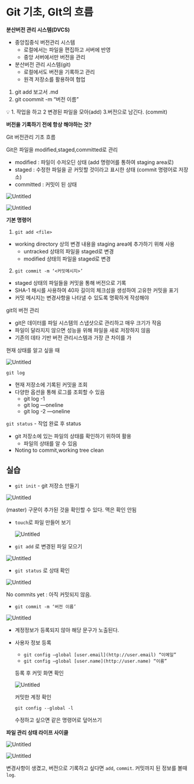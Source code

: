 # Git 기초, GIt의 흐름

**분산버전 관리 시스템(DVCS)**

- 중앙집중식 버전관리 시스템
    - 로컬에서는 파일을 편집하고 서버에 반영
    - 중앙 서버에서만 버전을 관리
- 분산버전 관리 시스템(git)
    - 로컬에서도 버전을 기록하고 관리
    - 원격 저장소를 활용하여 협업

1. git add 보고서 .md
2. git coommit -m “버전 이름”

<aside>
💡 1. 작업을 하고
2 변경된 파일을 모아(add)
3.버전으로 남긴다. (commit)

</aside>

**버전을 기록하기 전에 항상 해야하는 것?**

Git 버전관리 기초 흐름

Git은 파일을 modified,staged,committed로 관리

- modified : 파일이 수저오딘 상태 (add 명령어를 통하여 staging area로)
- staged : 수정한 파일을 곧 커밋할 것이라고 표시한 상태 (commit 명령어로 저장소)
- committed : 커밋이 된 상태

![Untitled](https://github.com/mangji12/mangji12/blob/master/GIt%26github/Git%EA%B8%B0%EC%B4%88%2C%20Git%EC%9D%98%20%ED%9D%90%EB%A6%84/Git%20%EA%B8%B0%EC%B4%88%2C%20GIt%EC%9D%98%20%ED%9D%90%EB%A6%84/Untitled.png)

![Untitled](https://github.com/mangji12/mangji12/blob/master/GIt%26github/Git%EA%B8%B0%EC%B4%88%2C%20Git%EC%9D%98%20%ED%9D%90%EB%A6%84/Git%20%EA%B8%B0%EC%B4%88%2C%20GIt%EC%9D%98%20%ED%9D%90%EB%A6%84/Untitled%201.png)

**기본 명령어**

1. `git add <file>`
- working directory 상의 변경 내용을 staging area에 추가하기 위해 사용
    - untracked 상태의 파일을 staged로 변경
    - modified 상태의 파일을 staged로 변경
    
2. `git commit -m ‘<커밋메시지>’` 
- staged 상태의 파일들을 커밋을 통해 버전으로 기록 
- SHA-1 해시를 사용하여 40자 길이의 체크섬을 생성하여 고유한 커밋을 표기
- 커밋 메시지는 변경사항을 나타낼 수 있도록 명확하게 작성해야

git의 버전 관리

- git은 데이터를 파일 시스템의 스냅샷으로 관리하고 매우 크기가 작음
- 파일이 달라지지 않으면 성능을 위해 파일을 새로 저장하지 않음
- 기존의 데타 기반 버전 관리시스템과 가장 큰 차이를 가

현재 상태를 알고 싶을 때

![Untitled](https://github.com/mangji12/mangji12/blob/master/GIt%26github/Git%EA%B8%B0%EC%B4%88%2C%20Git%EC%9D%98%20%ED%9D%90%EB%A6%84/Git%20%EA%B8%B0%EC%B4%88%2C%20GIt%EC%9D%98%20%ED%9D%90%EB%A6%84/Untitled%202.png)

`git log`

- 현재 저장소에 기록된 커밋을 조회
- 다양한 옵션을 통해 로그를 조회할 수 있음
    - git log -1
    - git log —oneline
    - git log -2 —oneline

`git status` - 작업 완료 후 status

- git 저장소에 있는 파일의 상태를 확인하기 위하여 활용
    - 파일의 상태를 알 수 있음
- Noting to commit,working tree clean

## 실습

- `git init` - git 저장소 만들기

![Untitled](https://github.com/mangji12/mangji12/blob/master/GIt%26github/Git%EA%B8%B0%EC%B4%88%2C%20Git%EC%9D%98%20%ED%9D%90%EB%A6%84/Git%20%EA%B8%B0%EC%B4%88%2C%20GIt%EC%9D%98%20%ED%9D%90%EB%A6%84/Untitled%203.png)

(master) 구문이 추가된 것을 확인할 수 있다. 맥은 확인 안됨

- `touch`로 파일 만들어 보기
    
    ![Untitled](https://github.com/mangji12/mangji12/blob/master/GIt%26github/Git%EA%B8%B0%EC%B4%88%2C%20Git%EC%9D%98%20%ED%9D%90%EB%A6%84/Git%20%EA%B8%B0%EC%B4%88%2C%20GIt%EC%9D%98%20%ED%9D%90%EB%A6%84/Untitled%204.png)
    

- `git add` 로 변경된 파일 모으기

![Untitled](https://github.com/mangji12/mangji12/blob/master/GIt%26github/Git%EA%B8%B0%EC%B4%88%2C%20Git%EC%9D%98%20%ED%9D%90%EB%A6%84/Git%20%EA%B8%B0%EC%B4%88%2C%20GIt%EC%9D%98%20%ED%9D%90%EB%A6%84/Untitled%205.png)

- `git status` 로 상태 확인

![Untitled](https://github.com/mangji12/mangji12/blob/master/GIt%26github/Git%EA%B8%B0%EC%B4%88%2C%20Git%EC%9D%98%20%ED%9D%90%EB%A6%84/Git%20%EA%B8%B0%EC%B4%88%2C%20GIt%EC%9D%98%20%ED%9D%90%EB%A6%84/Untitled%206.png)

No commits yet : 아직 커밋되지 않음.

- `git commit -m ‘버전 이름’`

![Untitled](https://github.com/mangji12/mangji12/blob/master/GIt%26github/Git%EA%B8%B0%EC%B4%88%2C%20Git%EC%9D%98%20%ED%9D%90%EB%A6%84/Git%20%EA%B8%B0%EC%B4%88%2C%20GIt%EC%9D%98%20%ED%9D%90%EB%A6%84/Untitled%207.png)

- 계정정보가 등록되지 않아 해당 문구가 노출된다.

- 사용자 정보 등록
    - `git config —global [user.email](http://user.email) “이메일”`
    - `git config —global [user.name](http://user.name) “이름”`
    
    등록 후 커밋 화면 확인
    
    ![Untitled](https://github.com/mangji12/mangji12/blob/master/GIt%26github/Git%EA%B8%B0%EC%B4%88%2C%20Git%EC%9D%98%20%ED%9D%90%EB%A6%84/Git%20%EA%B8%B0%EC%B4%88%2C%20GIt%EC%9D%98%20%ED%9D%90%EB%A6%84/Untitled%208.png)
    
    커밋한 계정 확인
    
    `git config --global -l`
    
    수정하고 싶으면 같은 명령어로 덮어쓰기
    

**파일 관리 상태 라이프 사이클** 

![Untitled](https://github.com/mangji12/mangji12/blob/master/GIt%26github/Git%EA%B8%B0%EC%B4%88%2C%20Git%EC%9D%98%20%ED%9D%90%EB%A6%84/Git%20%EA%B8%B0%EC%B4%88%2C%20GIt%EC%9D%98%20%ED%9D%90%EB%A6%84/Untitled%209.png)

![Untitled](https://github.com/mangji12/mangji12/blob/master/GIt%26github/Git%EA%B8%B0%EC%B4%88%2C%20Git%EC%9D%98%20%ED%9D%90%EB%A6%84/Git%20%EA%B8%B0%EC%B4%88%2C%20GIt%EC%9D%98%20%ED%9D%90%EB%A6%84/Untitled%2010.png)

변경사항이 생겼고, 버전으로 기록하고 싶다면 `add`, `commit`. 커밋까지 된 정보를 볼때 `log`.
